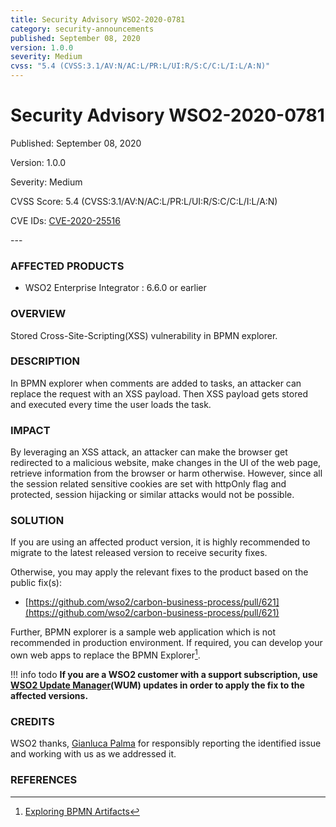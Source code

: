 ```yaml
---
title: Security Advisory WSO2-2020-0781
category: security-announcements
published: September 08, 2020
version: 1.0.0
severity: Medium
cvss: "5.4 (CVSS:3.1/AV:N/AC:L/PR:L/UI:R/S:C/C:L/I:L/A:N)"
---
```


# Security Advisory WSO2-2020-0781

<p class="doc-info">Published: September 08, 2020</p>
<p class="doc-info">Version: 1.0.0</p>
<p class="doc-info">Severity: Medium</p>
<p class="doc-info">CVSS Score: 5.4 (CVSS:3.1/AV:N/AC:L/PR:L/UI:R/S:C/C:L/I:L/A:N)</p>
<p class="doc-info">CVE IDs: <a href="https://www.cve.org/CVERecord?id=CVE-2020-25516">CVE-2020-25516</a></p>
---

### AFFECTED PRODUCTS
* WSO2 Enterprise Integrator : 6.6.0 or earlier


### OVERVIEW
Stored Cross-Site-Scripting(XSS) vulnerability in BPMN explorer.


### DESCRIPTION
In BPMN explorer when comments are added to tasks, an attacker can replace the request with an XSS payload. Then XSS payload gets stored and executed every time the user loads the task.


### IMPACT
By leveraging an XSS attack, an attacker can make the browser get redirected to a malicious website, make changes in the UI of the web page, retrieve information from the browser or harm otherwise. However, since all the session related sensitive cookies are set with httpOnly flag and protected, session hijacking or similar attacks would not be possible.


### SOLUTION
If you are using an affected product version, it is highly recommended to migrate to the latest released version to receive security fixes.

Otherwise, you may apply the relevant fixes to the product based on the public fix(s):

* [https://github.com/wso2/carbon-business-process/pull/621](https://github.com/wso2/carbon-business-process/pull/621)

Further, BPMN explorer is a sample web application which is not recommended in production environment. If required, you can develop your own web apps to replace the BPMN Explorer[^1].

!!! info todo
    **If you are a WSO2 customer with a support subscription, use [WSO2 Update Manager](https://wso2.com/updates/wum)(WUM) updates in order to apply the fix to the affected versions.**


### CREDITS
WSO2 thanks, [Gianluca Palma](https://www.linkedin.com/in/piuppi) for responsibly reporting the identified issue and working with us as we addressed it.


### REFERENCES
[^1]: [Exploring BPMN Artifacts](https://docs.wso2.com/display/EI660/Exploring+BPMN+Artifacts)
